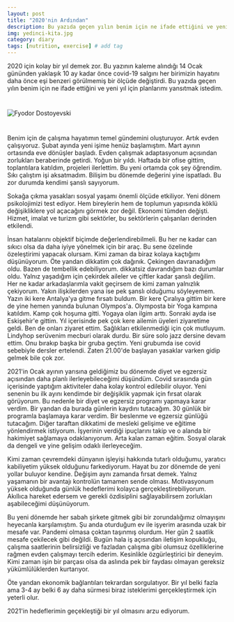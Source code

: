 ```yaml
---
layout: post
title: "2020'nin Ardından"
description: Bu yazıda geçen yılın benim için ne ifade ettiğini ve yeni yıl için planlarımı paylaştım.
img: yedinci-kita.jpg
category: diary
tags: [nutrition, exercise] # add tag
---
```


2020 için kolay bir yıl demek zor. Bu yazının kaleme alındığı 14 Ocak gününden yaklaşık 10 ay kadar önce covid-19 salgını her birimizin hayatını daha önce eşi benzeri görülmemiş bir ölçüde değiştirdi. Bu yazıda geçen yılın benim için ne ifade ettiğini ve yeni yıl için planlarımı yansıtmak istedim.

<div class="row" style="margin-bottom: 2.5rem; margin-top: 2.5rem;">
   <img class="u-max-full-width" src="https://images.unsplash.com/photo-1552972198-3073e09265b7?ixid=MXwxMjA3fDB8MHxwaG90by1wYWdlfHx8fGVufDB8fHw%3D&ixlib=rb-1.2.1&auto=format&fit=crop&w=2003&q=80" alt="Fyodor Dostoyevski">
</div>

Benim için de çalışma hayatımın temel gündemini oluşturuyor. Artık evden çalışıyoruz. Şubat ayında yeni işime henüz başlamıştım. Mart ayının ortasında eve dönüşler başladı. Evden çalışmak adaptasyonum açısından zorlukları beraberinde getirdi. Yoğun bir yıldı. Haftada bir ofise gittim, toplantılara katıldım, projeleri ilerlettim. Bu yeni ortamda çok şey öğrendim. Sıkı çalıştım işi aksatmadım. Bilişim bu dönemde değerini yine ispatladı. Bu zor durumda kendimi şanslı sayıyorum. 

Sokağa çıkma yasakları sosyal yaşamı önemli ölçüde etkiliyor. Yeni dönem psikolojimizi test ediyor. Hem bireylerin hem de toplumun yapısında köklü değişikliklere yol açacağını görmek zor değil. Ekonomi tümden değişti. Hizmet, imalat ve turizm gibi sektörler, bu sektörlerin çalışanları derinden etkilendi. 

İnsan hatalarını objektif biçimde değerlendirebilmeli. Bu her ne kadar can sıkıcı olsa da daha iyiye yönelmek için bir araç. Bu sene özelinde özeleştirimi yapacak olursam. Kimi zaman da biraz kolaya kaçtığımı düşünüyorum. Öte yandan dikkatim çok dağınık. Çekingen davranadığım oldu. Bazen de tembellik edebiliyorum. dikkatsiz davrandığım bazı durumlar oldu. Yalnız yaşadığım için çekirdek aileler ve çiftler kadar şanslı değilim. Her ne kadar arkadaşlarımla vakit geçirsem de kimi zaman yalnızlık çekiyorum. Yakın ilişkilerden yana ise pek şanslı olduğumu söyleyemem. Yazın iki kere Antalya'ya gitme fırsatı buldum. Bir kere Çıralıya gittim bir kere de yine hemen yanında bulunan Olympos'a. Olymposta bir Yoga kampına katıldım. Kamp çok hoşuma gitti. Yogaya olan ilgim arttı. Sonraki ayda ise Eskişehir'e gittim. Yıl içerisinde pek çok kere ailemin üyeleri ziyaretime geldi. Ben de onları ziyaret ettim. Sağlıkları etkilenmediği için çok mutluyum. Lindyhop serüvenim mecburi olarak durdu. Bir süre solo jazz dersine devam ettim. Onu bırakıp başka bir gruba geçtim. Yeni grubumda ise covid sebebiyle dersler ertelendi. Zaten 21.00'de başlayan yasaklar varken gidip gelmek bile çok zor. 

2021'in Ocak ayının yarısına geldiğimiz bu dönemde diyet ve egzersiz açısından daha planlı ilerleyebileceğimi düşündüm. Covid sırasında gün içerisinde yaptığım aktiviteler daha kolay kontrol edilebilir oluyor. Yeni senenin bu ilk ayını kendimde bir değişiklik yapmak için fırsat olarak görüyorum. Bu nedenle bir diyet ve egzersiz programı yapmaya karar verdim. Bir yandan da burada günlerin kaydını tutacağım. 30 günlük bir programla başlamaya karar verdim. Bir beslenme ve egzersiz günlüğü tutacağım. Diğer taraftan dikkatimi de mesleki gelişime ve eğitime yönlendirmek istiyorum. İşyerinin verdiği ipuçlarını takip ve o alanda bir hakimiyet sağlamaya odaklanıyorum. Arta kalan zaman eğitim. Sosyal olarak da dengeli ve yine gelişim odaklı ilerleyeceğim.

Kimi zaman çevremdeki dünyanın işleyişi hakkında tutarlı olduğumu, yaratıcı kabiliyetim yüksek olduğunu farkediyorum. Hayat bu zor dönemde de yeni yollar buluyor kendine. Değişim aynı zamanda fırsat demek. Yalnız yaşamanın bir avantajı kontrolün tamamen sende olması. Motivasyonum yüksek olduğunda günlük hedeflerimi kolayca gerçekleştirebiliyorum. Akıllıca hareket edersem ve gerekli özdisiplini sağlayabilirsem zorlukları aşabileceğimi düşünüyorum.

Bu yeni dönemde her sabah şirkete gitmek gibi bir zorundalığımız olmayışını heyecanla karşılamıştım. Şu anda oturduğum ev ile işyerim arasında uzak bir mesafe var. Pandemi olmasa çoktan taşınmış olurdum. Her gün 2 saatlik mesafe çekilecek gibi değildi. Bugün hala iş açısından iletişim kopukluğu, çalışma saatlerinin belirsizliği ve fazladan çalışma gibi olumsuz özelliklerine rağmen evden çalışmayı tercih ederim. Kesinlikle özgürleştirici bir deneyim. Kimi zaman işin bir parçası olsa da aslında pek bir faydası olmayan gereksiz yükümlülüklerden kurtarıyor.

Öte yandan ekonomik bağlantıları tekrardan sorgulatıyor. Bir yıl belki fazla ama 3-4 ay belki 6 ay daha sürmesi biraz isteklerimi gerçekleştirmek için yeterli olur.

2021'in hedeflerimin geçekleştiği bir yıl olmasını arzu ediyorum.
